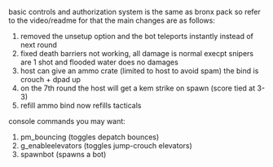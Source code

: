 basic controls and authorization system is the same as bronx pack so refer to the video/readme for that
the main changes are as follows:

1) removed the unsetup option and the bot teleports instantly instead of next round
2) fixed death barriers not working, all damage is normal execpt snipers are 1 shot and flooded water does no damages
3) host can give an ammo crate (limited to host to avoid spam) the bind is crouch + dpad up
4) on the 7th round the host will get a kem strike on spawn (score tied at 3-3)
5) refill ammo bind now refills tacticals

console commands you may want:
1) pm_bouncing (toggles depatch bounces)
2) g_enableelevators (toggles jump-crouch elevators)
3) spawnbot (spawns a bot)
